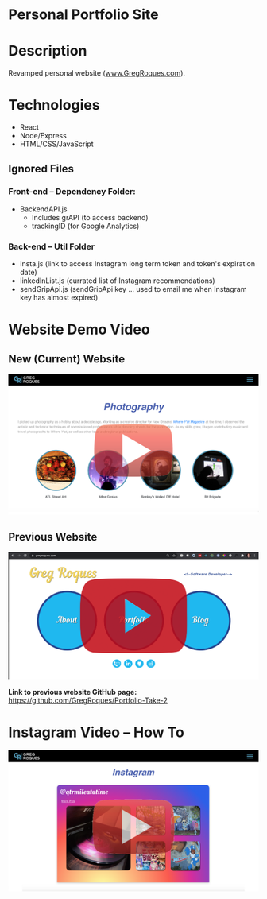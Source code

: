 # Personal Portfolio Site

# Description
Revamped personal website (www.GregRoques.com).

# Technologies
- React
- Node/Express
- HTML/CSS/JavaScript

## Ignored Files
### Front-end – Dependency Folder:
- BackendAPI.js
    - Includes grAPI (to access backend)
    - trackingID (for Google Analytics)

### Back-end – Util Folder
- insta.js (link to access Instagram long term token and token's expiration date)
- linkedInList.js (currated list of Instagram recommendations)
- sendGripApi.js (sendGripApi key ... used to email me when Instagram key has almost expired)


# Website Demo Video

## New (Current) Website

[![demo video](./frontend/public/ReadMeImages/readMe_main.png)](https://youtu.be/mXTeQFUmI1E)

## Previous Website
  
[![Old Site Demo](./frontend/public/ReadMeImages/playVideo.png)](https://youtu.be/YhksUFOM09Q)

**Link to previous website GitHub page:** https://github.com/GregRoques/Portfolio-Take-2

# Instagram Video – How To

[![Instagram Widget demo video](./frontend/public/ReadMeImages/readMe_Instagram.png)](https://youtu.be/wXMqwr-X6fI)
